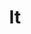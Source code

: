 ---
title: It
description: A description of this category
image:

# Badge style
style:
    background: "#2a329dff"
    color: "#fff"
---